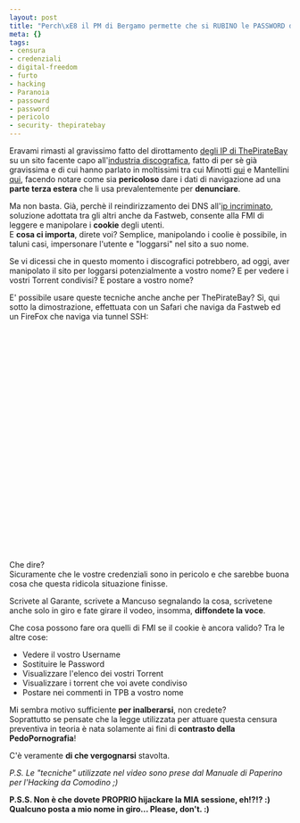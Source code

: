 ```yaml
--- 
layout: post
title: "Perch\xE8 il PM di Bergamo permette che si RUBINO le PASSWORD di ThePirateBay?"
meta: {}
tags: 
- censura
- credenziali
- digital-freedom
- furto
- hacking
- Paranoia
- passowrd
- password
- pericolo
- security- thepiratebay
---
```

Eravami rimasti al gravissimo fatto del dirottamento [degli IP di ThePirateBay][1]  su un sito facente capo all'[industria discografica][1], fatto di per sè già gravissima e di cui hanno parlato in moltissimi tra cui Minotti [qui][2] e Mantellini [qui][3], facendo notare come sia **pericoloso** dare i dati di navigazione ad una **parte terza estera** che li usa prevalentemente per **denunciare**.  
  
Ma non basta. Già, perchè il reindirizzamento dei DNS all'[ip incriminato][1], soluzione adottata tra gli altri anche da Fastweb, consente alla FMI di leggere e manipolare i **cookie** degli utenti.  
E **cosa ci importa**, direte voi? Semplice, manipolando i coolie è possibile, in taluni casi, impersonare l'utente e "loggarsi" nel sito a suo nome.  
  
Se vi dicessi che in questo momento i discografici potrebbero, ad oggi, aver manipolato il sito per loggarsi potenzialmente a vostro nome? E per vedere i vostri Torrent condivisi? E postare a vostro nome?  
  
E' possibile usare queste tecniche anche anche per ThePirateBay? Sì, qui sotto la dimostrazione, effettuata con un Safari che naviga da Fastweb ed un FireFox che naviga via tunnel SSH:  
  
[1]: http://www.lastknight.com/2008/08/15/thepiratebay-utenti-intercettati/
[2]: http://www.minotti.net/2008/08/16/pubblico-e-privato-approfondimento/
[3]: http://www.mantellini.it/2008_08_01_archive.html#4298637936266386559

<object width="535" height="400"><param name="movie" value="http://www.youtube.com/v/Yw3GswvJCXo&rel=1"></param><param name="wmode" value="transparent"></param><embed src="http://www.youtube.com/v/Yw3GswvJCXo&rel=1" type="application/x-shockwave-flash" wmode="transparent" width="535" height="400"></embed></object>  
  
Che dire?  
Sicuramente che le vostre credenziali sono in pericolo e che sarebbe buona cosa che questa ridicola situazione finisse.  
  
Scrivete al Garante, scrivete a Mancuso segnalando la cosa, scrivetene anche solo in giro e fate girare il vodeo, insomma, **diffondete la voce**.  
  
Che cosa possono fare ora quelli di FMI se il cookie è ancora valido?  Tra le altre cose:  
  
* Vedere il vostro Username  
* Sostituire le Password  
* Visualizzare l'elenco dei vostri Torrent  
* Visualizzare i torrent che voi avete condiviso  
* Postare nei commenti in TPB a vostro nome  
  
Mi sembra motivo sufficiente **per inalberarsi**, non credete?  
Soprattutto se pensate che la legge utilizzata per attuare questa censura preventiva in teoria è nata solamente ai fini di **contrasto della PedoPornografia**!  
  
C'è veramente **di che vergognarsi** stavolta.  
    
*P.S. Le "tecniche" utilizzate nel video sono prese dal Manuale di Paperino per l'Hacking da Comodino ;)*  
  
**P.S.S. Non è che dovete PROPRIO hijackare la MIA sessione, eh!?!? :) Qualcuno posta a mio nome in giro... Please, don't. :)**  
  
 
